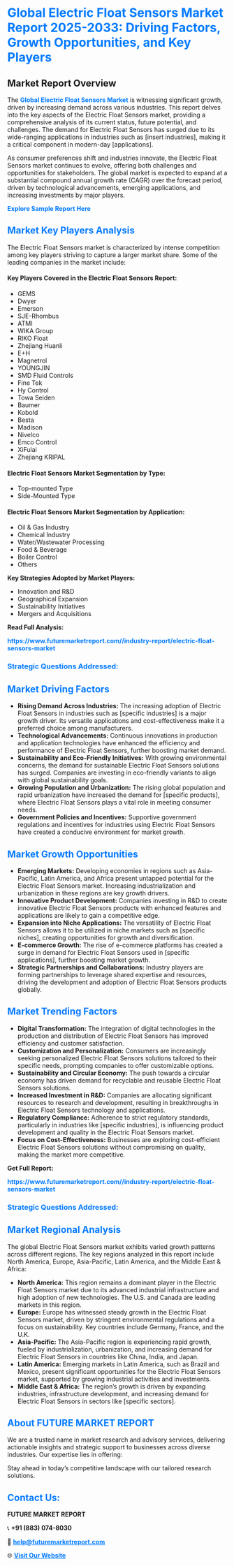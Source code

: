 <h1 style="color: #007BFF;">Global Electric Float Sensors Market Report 2025-2033: Driving Factors, Growth Opportunities, and Key Players</h1>

<section id="overview">
<h2>Market Report Overview</h2>
<p>The <a href="https://www.futuremarketreport.com//industry-report/electric-float-sensors-market" style="color: #007BFF; text-decoration: none;"><strong>Global Electric Float Sensors Market</strong></a> is witnessing significant growth, driven by increasing demand across various industries. This report delves into the key aspects of the Electric Float Sensors market, providing a comprehensive analysis of its current status, future potential, and challenges. The demand for Electric Float Sensors has surged due to its wide-ranging applications in industries such as [insert industries], making it a critical component in modern-day [applications].</p>
<p>As consumer preferences shift and industries innovate, the Electric Float Sensors market continues to evolve, offering both challenges and opportunities for stakeholders. The global market is expected to expand at a substantial compound annual growth rate (CAGR) over the forecast period, driven by technological advancements, emerging applications, and increasing investments by major players.</p>
</section>

<section id="overview">
<p><a href="https://www.futuremarketreport.com//request-sample/reportId=81702" style="color: #007BFF; text-decoration: none;"><strong>Explore Sample Report Here</strong></a></p>
</section>

<section id="key-players">
<h2 style="color: #007BFF;">Market Key Players Analysis</h2>
<p>The Electric Float Sensors market is characterized by intense competition among key players striving to capture a larger market share. Some of the leading companies in the market include:</p>
<h4>Key Players Covered in the Electric Float Sensors Report:</h4>
<ul><li>GEMS</li><li>Dwyer</li><li>Emerson</li><li>SJE-Rhombus</li><li>ATMI</li><li>WIKA Group</li><li>RIKO Float</li><li>Zhejiang Huanli</li><li>E+H</li><li>Magnetrol</li><li>YOUNGJIN</li><li>SMD Fluid Controls</li><li>Fine Tek</li><li>Hy Control</li><li>Towa Seiden</li><li>Baumer</li><li>Kobold</li><li>Besta</li><li>Madison</li><li>Nivelco</li><li>Emco Control</li><li>XiFulai</li><li>Zhejiang KRIPAL</li></ul>
<h4>Electric Float Sensors Market Segmentation by Type:</h4>
<ul><li>Top-mounted Type</li><li>Side-Mounted Type</li></ul>

<h4>Electric Float Sensors Market Segmentation by Application:</h4>
<ul><li>Oil &amp; Gas Industry</li><li>Chemical Industry</li><li>Water/Wastewater Processing</li><li>Food &amp; Beverage</li><li>Boiler Control</li><li>Others</li></ul>
<p><strong>Key Strategies Adopted by Market Players:</strong></p>
<ul>
<li>Innovation and R&D</li>
<li>Geographical Expansion</li>
<li>Sustainability Initiatives</li>
<li>Mergers and Acquisitions</li>
</ul>
</section>

<section>
<p><strong>Read Full Analysis: </strong></p><a href="https://www.futuremarketreport.com//industry-report/electric-float-sensors-market" style="color: #007BFF; text-decoration: none;"><strong>https://www.futuremarketreport.com//industry-report/electric-float-sensors-market</strong></a>
<h3 style="color: #007BFF;">Strategic Questions Addressed:</h3>
</section>

<section id="driving-factors">
<h2 style="color: #007BFF;">Market Driving Factors</h2>
<ul>
<li><strong>Rising Demand Across Industries:</strong> The increasing adoption of Electric Float Sensors in industries such as [specific industries] is a major growth driver. Its versatile applications and cost-effectiveness make it a preferred choice among manufacturers.</li>
<li><strong>Technological Advancements:</strong> Continuous innovations in production and application technologies have enhanced the efficiency and performance of Electric Float Sensors, further boosting market demand.</li>
<li><strong>Sustainability and Eco-Friendly Initiatives:</strong> With growing environmental concerns, the demand for sustainable Electric Float Sensors solutions has surged. Companies are investing in eco-friendly variants to align with global sustainability goals.</li>
<li><strong>Growing Population and Urbanization:</strong> The rising global population and rapid urbanization have increased the demand for [specific products], where Electric Float Sensors plays a vital role in meeting consumer needs.</li>
<li><strong>Government Policies and Incentives:</strong> Supportive government regulations and incentives for industries using Electric Float Sensors have created a conducive environment for market growth.</li>
</ul>
</section>

<section id="growth-opportunities">
<h2 style="color: #007BFF;">Market Growth Opportunities</h2>
<ul>
<li><strong>Emerging Markets:</strong> Developing economies in regions such as Asia-Pacific, Latin America, and Africa present untapped potential for the Electric Float Sensors market. Increasing industrialization and urbanization in these regions are key growth drivers.</li>
<li><strong>Innovative Product Development:</strong> Companies investing in R&D to create innovative Electric Float Sensors products with enhanced features and applications are likely to gain a competitive edge.</li>
<li><strong>Expansion into Niche Applications:</strong> The versatility of Electric Float Sensors allows it to be utilized in niche markets such as [specific niches], creating opportunities for growth and diversification.</li>
<li><strong>E-commerce Growth:</strong> The rise of e-commerce platforms has created a surge in demand for Electric Float Sensors used in [specific applications], further boosting market growth.</li>
<li><strong>Strategic Partnerships and Collaborations:</strong> Industry players are forming partnerships to leverage shared expertise and resources, driving the development and adoption of Electric Float Sensors products globally.</li>
</ul>
</section>

<section id="trending-factors">
<h2 style="color: #007BFF;">Market Trending Factors</h2>
<ul>
<li><strong>Digital Transformation:</strong> The integration of digital technologies in the production and distribution of Electric Float Sensors has improved efficiency and customer satisfaction.</li>
<li><strong>Customization and Personalization:</strong> Consumers are increasingly seeking personalized Electric Float Sensors solutions tailored to their specific needs, prompting companies to offer customizable options.</li>
<li><strong>Sustainability and Circular Economy:</strong> The push towards a circular economy has driven demand for recyclable and reusable Electric Float Sensors solutions.</li>
<li><strong>Increased Investment in R&D:</strong> Companies are allocating significant resources to research and development, resulting in breakthroughs in Electric Float Sensors technology and applications.</li>
<li><strong>Regulatory Compliance:</strong> Adherence to strict regulatory standards, particularly in industries like [specific industries], is influencing product development and quality in the Electric Float Sensors market.</li>
<li><strong>Focus on Cost-Effectiveness:</strong> Businesses are exploring cost-efficient Electric Float Sensors solutions without compromising on quality, making the market more competitive.</li>
</ul>
</section>

<section>
<p><strong>Get Full Report: </strong></p><a href="https://www.futuremarketreport.com//industry-report/electric-float-sensors-market" style="color: #007BFF; text-decoration: none;"><strong>https://www.futuremarketreport.com//industry-report/electric-float-sensors-market</strong></a>
<h3 style="color: #007BFF;">Strategic Questions Addressed:</h3>
</section>


<section id="regional-analysis">
<h2 style="color: #007BFF;">Market Regional Analysis</h2>
<p>The global Electric Float Sensors market exhibits varied growth patterns across different regions. The key regions analyzed in this report include North America, Europe, Asia-Pacific, Latin America, and the Middle East & Africa:</p>
<ul>
<li><strong>North America:</strong> This region remains a dominant player in the Electric Float Sensors market due to its advanced industrial infrastructure and high adoption of new technologies. The U.S. and Canada are leading markets in this region.</li>
<li><strong>Europe:</strong> Europe has witnessed steady growth in the Electric Float Sensors market, driven by stringent environmental regulations and a focus on sustainability. Key countries include Germany, France, and the U.K.</li>
<li><strong>Asia-Pacific:</strong> The Asia-Pacific region is experiencing rapid growth, fueled by industrialization, urbanization, and increasing demand for Electric Float Sensors in countries like China, India, and Japan.</li>
<li><strong>Latin America:</strong> Emerging markets in Latin America, such as Brazil and Mexico, present significant opportunities for the Electric Float Sensors market, supported by growing industrial activities and investments.</li>
<li><strong>Middle East & Africa:</strong> The region’s growth is driven by expanding industries, infrastructure development, and increasing demand for Electric Float Sensors in sectors like [specific sectors].</li>
</ul>
</section>

<footer>
<h2 style="color: #007BFF;">About FUTURE MARKET REPORT</h2>
<p>We are a trusted name in market research and advisory services, delivering actionable insights and strategic support to businesses across diverse industries. Our expertise lies in offering:</p>

<p>Stay ahead in today’s competitive landscape with our tailored research solutions.</p>

<h2 style="color: #007BFF;">Contact Us:</h2>
<p><strong>FUTURE MARKET REPORT</strong></p>
<p>📞 <strong>+91 (883) 074-8030</strong></p>
<p>📧 <strong><a href="mailto:help@futuremarketreport.com" style="color: #007BFF;">help@futuremarketreport.com</a></strong></p>
<p>🌐 <strong><a href="https://www.futuremarketreport.com/" style="color: #007BFF;">Visit Our Website</a></strong></p>
</footer>